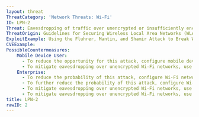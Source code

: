 ```yaml
---
layout: threat
ThreatCategory: 'Network Threats: Wi-Fi'
ID: LPN-2
Threat: Eavesdropping of traffic over unencrypted or insufficiently encrypted (e.g. WEP) Wi-Fi networks
ThreatOrigin: Guidelines for Securing Wireless Local Area Networks (WLANs) (SP 800-163) [^16]
ExploitExample: Using the Fluhrer, Mantin, and Shamir Attack to Break WEP [^19]
CVEExample:
PossibleCountermeasures:
    Mobile Device User:
      - To reduce the opportunity for this attack, configure mobile devices to not automatically connect to untrusted and unsecure networks.
      - To mitigate eavesdropping over unencrypted Wi-Fi networks, use over-the-top encryption products that encrypt data prior to transmission off the device.
    Enterprise:
      - To reduce the probability of this attack, configure Wi-Fi networks to WPA2 in personal mode with a strong password (increased length, complexity, and randomness).
      - To further reduce the probability of this attack, configure Wi-Fi networks with WPA2 in enterprise mode with digital certificates.
      - To mitigate eavesdropping over unencrypted Wi-Fi networks, use over-the-top encryption products that encrypt data prior to transmission off the device.
      - To mitigate eavesdropping over unencrypted Wi-Fi networks, use VPN solutions to establish an encrypted tunnel.
title: LPN-2
rawID: 2
---
```

